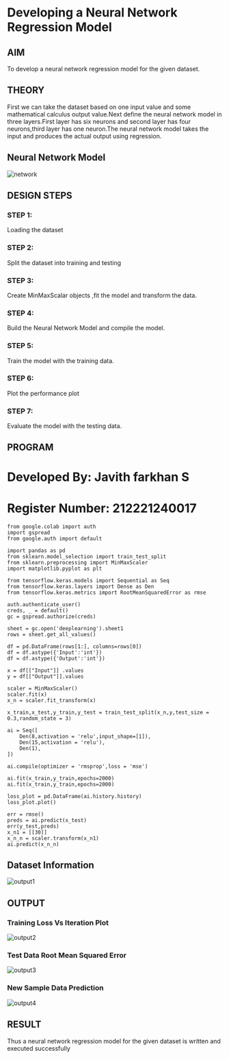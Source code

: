 # Developing a Neural Network Regression Model

## AIM

To develop a neural network regression model for the given dataset.

## THEORY

First we can take the dataset based on one input value and some mathematical calculus output value.Next define the neural network model in three layers.First layer has six neurons and second layer has four neurons,third layer has one neuron.The neural network model takes the input and produces the actual output using regression.

## Neural Network Model
![network](https://user-images.githubusercontent.com/93427255/226674946-274a216c-bae1-4d11-b59e-51eef320d5e5.png)



## DESIGN STEPS

### STEP 1:

Loading the dataset

### STEP 2:

Split the dataset into training and testing

### STEP 3:

Create MinMaxScalar objects ,fit the model and transform the data.

### STEP 4:

Build the Neural Network Model and compile the model.

### STEP 5:

Train the model with the training data.

### STEP 6:

Plot the performance plot

### STEP 7:

Evaluate the model with the testing data.

## PROGRAM

# Developed By: Javith farkhan S
# Register Number: 212221240017
```
from google.colab import auth
import gspread
from google.auth import default

import pandas as pd
from sklearn.model_selection import train_test_split
from sklearn.preprocessing import MinMaxScaler
import matplotlib.pyplot as plt

from tensorflow.keras.models import Sequential as Seq
from tensorflow.keras.layers import Dense as Den
from tensorflow.keras.metrics import RootMeanSquaredError as rmse

auth.authenticate_user()
creds, _ = default()
gc = gspread.authorize(creds)

sheet = gc.open('deeplearning').sheet1 
rows = sheet.get_all_values()

df = pd.DataFrame(rows[1:], columns=rows[0])
df = df.astype({'Input':'int'})
df = df.astype({'Output':'int'})

x = df[["Input"]] .values
y = df[["Output"]].values

scaler = MinMaxScaler()
scaler.fit(x)
x_n = scaler.fit_transform(x)

x_train,x_test,y_train,y_test = train_test_split(x_n,y,test_size = 0.3,random_state = 3)

ai = Seq([
    Den(8,activation = 'relu',input_shape=[1]),
    Den(15,activation = 'relu'),
    Den(1),
])

ai.compile(optimizer = 'rmsprop',loss = 'mse')

ai.fit(x_train,y_train,epochs=2000)
ai.fit(x_train,y_train,epochs=2000)

loss_plot = pd.DataFrame(ai.history.history)
loss_plot.plot()

err = rmse()
preds = ai.predict(x_test)
err(y_test,preds)
x_n1 = [[30]]
x_n_n = scaler.transform(x_n1)
ai.predict(x_n_n)

```

## Dataset Information
![output1](https://user-images.githubusercontent.com/93427255/226675068-ca338ea2-3c7a-4307-9829-ee053871d1f0.png)


## OUTPUT



### Training Loss Vs Iteration Plot
![output2](https://user-images.githubusercontent.com/93427255/226675196-61b71965-3895-4713-8583-260de7b5f5b5.png)


### Test Data Root Mean Squared Error

![output3](https://user-images.githubusercontent.com/93427255/226675252-977dbb8c-d779-412a-8e31-b88b5a4b290b.png)


### New Sample Data Prediction

![output4](https://user-images.githubusercontent.com/93427255/226675295-7fde71ac-2d70-46d5-8457-ccff37db0aab.png)


## RESULT
Thus a neural network regression model for the given dataset is written and executed successfully
